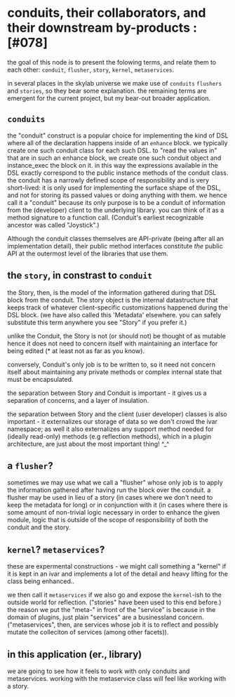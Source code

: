 # conduits, their collaborators, and their downstream by-products :[#078]

the goal of this node is to present the folowing terms, and relate them to
each other: `conduit`, `flusher`, `story`, `kernel`, `metaservices`.

in several places in the skylab universe we make use of `conduits`
`flushers` and `stories`, so they bear some explanation. the remaining terms
are emergent for the current project, but my bear-out broader application.

## `conduits`

the "conduit" construct is a popular choice for implementing the kind of DSL
where all of the declaration happens inside of an `enhance` block. we
typically create one such conduit class for each such DSL. to "read the
values in" that are in such an enhance block, we create one such conduit
object and instance_exec the block on it. in this way the expressions
available in the DSL exactly correspond to the public instance methods
of the conduit class. the conduit has a narrowly defined scope of
responsibility and is very short-lived: it is only used for implementing the
surface shape of the DSL, and not for storing its passed values or doing
anything with them. we hence call it a "conduit" because its only purpose is
to be a conduit of information from the (developer) client to the underlying
library. you can think of it as a method signature to a function call.
(Conduit's earliest recognizable ancestor was called "Joystick".)

Although the conduit classes themselves are API-private (being after all an
implementation detail), their public method interfaces constitute *the*
public API at the outermost level of the libraries that use them.

## the `story`, in constrast to `conduit`

the Story, then, is the model of the information gathered during that DSL
block from the conduit. The story object is the internal datastructure that
keeps track of whatever client-specific customizations happened during the
DSL block. (we have also called this 'Metadata' elsewhere. you can safely
substitute this term anywhere you see "Story" if you prefer it.)

unlike the Conduit, the Story is not (or should not) be thought of as mutable
hence it does not need to concern itself with maintaining an interface for
being edited (* at least not as far as you know).

conversely, Conduit's only job is to be written to, so it need not concern
itself about maintaining any private methods or complex internal state that
must be encapsulated.

the separation between Story and Conduit is important - it gives us a
separation of concerns, and a layer of insulation.

the separation between Story and the client (user developer) classes is also
important - it externalizes our storage of data so we don't crowd the ivar
namespace; as well it also externalizes any support method needed for (ideally
read-only) methods (e.g reflection methods), which in a plugin architecture,
are just about the most important thing! ^_^

## a `flusher`?

sometimes we may use what we call a "flusher" whose only job is to apply the
information gathered after having run the block over the conduit. a flusher
may be used in lieu of a story (in cases where we don't need to keep the
metadata for long) or in conjunction with it (in cases where there is some
amount of non-trivial logic necessary in order to enhance the given module,
logic that is outside of the scope of responsibility of both the conduit and
the story.

## `kernel`? `metaservices`?

these are expermental constructions - we might call something a "kernel" if
it is kept in an ivar and implements a lot of the detail and heavy lifting
for the class being enhanced..

we then call it `metaservices` if we also go and expose the `kernel`-ish to
the outside world for reflection. ("stories" have been used to this end
before.) the reason we put the "meta-" in front of the "service" is because
in the domain of plugins, just plain "services" are a businessland concern.
("metaservices", then, are services whose job it is to reflect and possibly
mutate the colleciton of services (among other facets)).

## in this application (er., library)

we are going to see how it feels to work with only conduits and metaservices.
working with the metaservice class will feel like working with a story.
